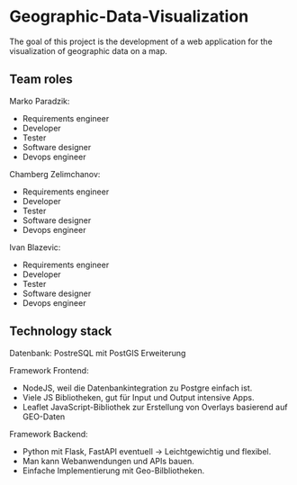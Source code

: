 # Geographic-Data-Visualization
The goal of this project is the development of a web application for the visualization of
geographic data on a map.

## Team roles

Marko Paradzik:
- Requirements engineer
- Developer
- Tester
- Software designer
- Devops engineer

Chamberg Zelimchanov:
- Requirements engineer
- Developer
- Tester
- Software designer
- Devops engineer

Ivan Blazevic:
- Requirements engineer
- Developer
- Tester
- Software designer
- Devops engineer

## Technology stack
Datenbank: PostreSQL mit PostGIS Erweiterung 

Framework Frontend:
- NodeJS, weil die Datenbankintegration zu Postgre einfach ist.
- Viele JS Bibliotheken, gut für Input und Output intensive Apps.
- Leaflet JavaScript-Bibliothek zur Erstellung von Overlays basierend auf GEO-Daten

Framework Backend:
- Python mit Flask, FastAPI eventuell -> Leichtgewichtig und flexibel.
- Man kann Webanwendungen und APIs bauen.
- Einfache Implementierung mit Geo-Bilbliotheken.
